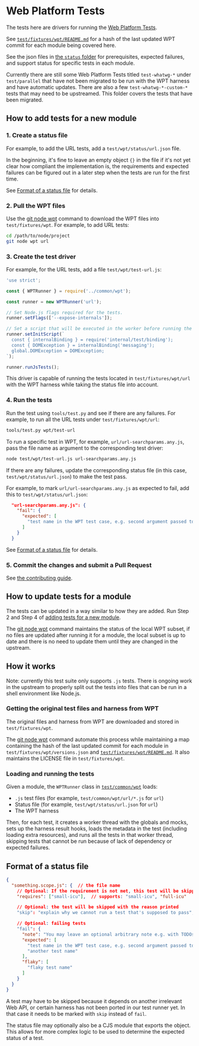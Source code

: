 # Web Platform Tests

The tests here are drivers for running the [Web Platform Tests][].

See [`test/fixtures/wpt/README.md`][] for a hash of the last
updated WPT commit for each module being covered here.

See the json files in [the `status` folder](./status) for prerequisites,
expected failures, and support status for specific tests in each module.

Currently there are still some Web Platform Tests titled `test-whatwg-*`
under `test/parallel` that have not been migrated to be run with the
WPT harness and have automatic updates. There are also a few
`test-whatwg-*-custom-*` tests that may need to be upstreamed.
This folder covers the tests that have been migrated.

<a id="add-tests"></a>

## How to add tests for a new module

### 1. Create a status file

For example, to add the URL tests, add a `test/wpt/status/url.json` file.

In the beginning, it's fine to leave an empty object `{}` in the file if
it's not yet clear how compliant the implementation is,
the requirements and expected failures can be figured out in a later step
when the tests are run for the first time.

See [Format of a status file](#status-format) for details.

### 2. Pull the WPT files

Use the [git node wpt][] command to download the WPT files into
`test/fixtures/wpt`. For example, to add URL tests:

```bash
cd /path/to/node/project
git node wpt url
```

### 3. Create the test driver

For example, for the URL tests, add a file `test/wpt/test-url.js`:

```js
'use strict';

const { WPTRunner } = require('../common/wpt');

const runner = new WPTRunner('url');

// Set Node.js flags required for the tests.
runner.setFlags(['--expose-internals']);

// Set a script that will be executed in the worker before running the tests.
runner.setInitScript(`
  const { internalBinding } = require('internal/test/binding');
  const { DOMException } = internalBinding('messaging');
  global.DOMException = DOMException;
`);

runner.runJsTests();
```

This driver is capable of running the tests located in `test/fixtures/wpt/url`
with the WPT harness while taking the status file into account.

### 4. Run the tests

Run the test using `tools/test.py` and see if there are any failures.
For example, to run all the URL tests under `test/fixtures/wpt/url`:

```bash
tools/test.py wpt/test-url
```

To run a specific test in WPT, for example, `url/url-searchparams.any.js`,
pass the file name as argument to the corresponding test driver:

```bash
node test/wpt/test-url.js url-searchparams.any.js
```

If there are any failures, update the corresponding status file
(in this case, `test/wpt/status/url.json`) to make the test pass.

For example, to mark `url/url-searchparams.any.js` as expected to fail,
add this to `test/wpt/status/url.json`:

```json
  "url-searchparams.any.js": {
    "fail": {
      "expected": [
        "test name in the WPT test case, e.g. second argument passed to test()"
      ]
    }
  }
```

See [Format of a status file](#status-format) for details.

### 5. Commit the changes and submit a Pull Request

See [the contributing guide](../../CONTRIBUTING.md).

## How to update tests for a module

The tests can be updated in a way similar to how they are added.
Run Step 2 and Step 4 of [adding tests for a new module](#add-tests).

The [git node wpt][] command maintains the status of the local
WPT subset, if no files are updated after running it for a module,
the local subset is up to date and there is no need to update them
until they are changed in the upstream.

## How it works

Note: currently this test suite only supports `.js` tests. There is
ongoing work in the upstream to properly split out the tests into files
that can be run in a shell environment like Node.js.

### Getting the original test files and harness from WPT

The original files and harness from WPT are downloaded and stored in
`test/fixtures/wpt`.

The [git node wpt][] command automate this process while maintaining a map
containing the hash of the last updated commit for each module in
`test/fixtures/wpt/versions.json` and [`test/fixtures/wpt/README.md`][].
It also maintains the LICENSE file in `test/fixtures/wpt`.

### Loading and running the tests

Given a module, the `WPTRunner` class in [`test/common/wpt`](../common/wpt.js)
loads:

* `.js` test files (for example, `test/common/wpt/url/*.js` for `url`)
* Status file (for example, `test/wpt/status/url.json` for `url`)
* The WPT harness

Then, for each test, it creates a worker thread with the globals and mocks,
sets up the harness result hooks, loads the metadata in the test (including
loading extra resources), and runs all the tests in that worker thread,
skipping tests that cannot be run because of lack of dependency or
expected failures.

<a id="status-format"></a>

## Format of a status file

```json
{
  "something.scope.js": {  // the file name
    // Optional: If the requirement is not met, this test will be skipped
    "requires": ["small-icu"],  // supports: "small-icu", "full-icu"

    // Optional: the test will be skipped with the reason printed
    "skip": "explain why we cannot run a test that's supposed to pass",

    // Optional: failing tests
    "fail": {
      "note": "You may leave an optional arbitrary note e.g. with TODOs",
      "expected": [
        "test name in the WPT test case, e.g. second argument passed to test()",
        "another test name"
      ],
      "flaky": [
        "flaky test name"
      ]
    }
  }
}
```

A test may have to be skipped because it depends on another irrelevant
Web API, or certain harness has not been ported in our test runner yet.
In that case it needs to be marked with `skip` instead of `fail`.

The status file may optionally also be a CJS module that exports the object.
This allows for more complex logic to be used to determine the expected status
of a test.

[Web Platform Tests]: https://github.com/web-platform-tests/wpt
[`test/fixtures/wpt/README.md`]: ../fixtures/wpt/README.md
[git node wpt]: https://github.com/nodejs/node-core-utils/blob/HEAD/docs/git-node.md#git-node-wpt
